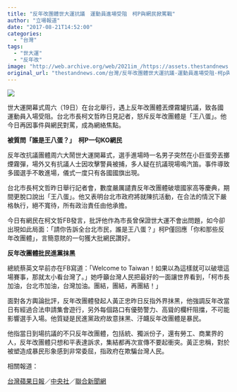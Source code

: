 ```yaml
---
title: "反年改團體世大運抗議　運動員進場受阻　柯P與網民掀罵戰"
author: "立場報道"
date: "2017-08-21T14:52:00"
categories:
  - "台灣"
tags:
  - "世大運"
  - "反年改"
image: "http://web.archive.org/web/2021im_/https://assets.thestandnews.com/media/photos/tw-04_c1VAv.png"
original_url: "thestandnews.com/台灣/反年改團體世大運抗議-運動員進場受阻-柯p與網民掀罵戰"
---
```

![](http://web.archive.org/web/2021im_/https://assets.thestandnews.com/media/photos/tw-04_c1VAv.png)

世大運開幕式周六（19日）在台北舉行，遇上反年改團體丟煙霧罐抗議，致各國運動員入場受阻。台北市長柯文哲昨日見記者，怒斥反年改團體是「王八蛋」。他今日再因事件與網民對罵，成為網絡焦點。

**被質問「誰是王八蛋？」　柯P一句KO網民**

反年改抗議團體周六大鬧世大運開幕式，選手進場時一名男子突然在小巨蛋旁丟擲煙霧彈，場外又有抗議人士因攻擊警員被捕，多人疑在抗議現場鳴汽笛。事件導致多國選手不敢進場，儀式一度只有各國國旗出現。

台北市長柯文哲昨日舉行記者會，數度嚴厲譴責反年改團體破壞國家高等慶典，期間更脫口說出「王八蛋」。他又表明台北市政府將就陳抗活動，在合法的情況下嚴格執行，絕不寬待，所有政治責任由他承擔。

今日有網民在柯文哲FB發言，批評他作為市長曾保證世大運不會出問題，如今卻出現如此局面：「請你告訴全台北市民，誰是王八蛋？」柯P僅回應「你和那些反年改團體」，言簡意賅的一句獲大批網民讚好。

**反年改團體批民進黨抹黑**

總統蔡英文早前亦在FB寫道：「Welcome to Taiwan！如果以為這樣就可以破壞這場賽事，那就太小看台灣了。」她呼籲台灣人民把最好的一面讓世界看到，「柯市長加油，台北市加油，台灣加油。團結，團結，再團結！」

面對各方輿論批評，反年改團體發起人黃正忠昨日反指外界抹黑，他強調反年改當日有經過合法申請集會遊行，另外每個路口有優勢警力、高聳的欄杆阻擋，不可能影響選手入場。他質疑是民進黨政府故意抹黑、汙衊反年改團體是暴民。

他指當日到場抗議的不只反年改團體，包括統、獨派份子，還有勞工、商業界的人，反年改團體只想和平表達訴求，集結都再次宣傳不要起衝突。黃正忠稱，對於被塑造成暴民形象感到非常委屈，指政府在欺騙台灣人民。

相關報道：

[台灣蘋果日報](http://web.archive.org/web/20211229133526/http://www.appledaily.com.tw/appledaily/article/headline/20170820/37754679/)／[中央社](http://web.archive.org/web/20211229133526/http://www.cna.com.tw/news/firstnews/201708190239-1.aspx)／[聯合新聞網](http://web.archive.org/web/20211229133526/https://udn.com/news/story/7005/2653176)